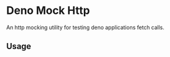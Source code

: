 # Deno Mock Http
An http mocking utility for testing deno applications fetch calls.


## Usage
```ts

```
